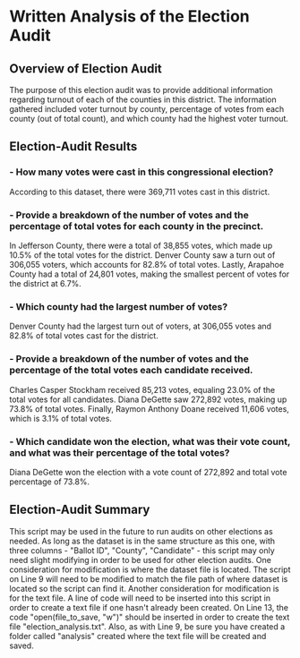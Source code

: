 # Written Analysis of the Election Audit

## Overview of Election Audit
The purpose of this election audit was to provide additional information regarding turnout of each of the counties in this district. The information gathered included voter turnout by county, percentage of votes from each county (out of total count), and which county had the highest voter turnout.

## Election-Audit Results
### - How many votes were cast in this congressional election?
According to this dataset, there were 369,711 votes cast in this district.

### - Provide a breakdown of the number of votes and the percentage of total votes for each county in the precinct.
In Jefferson County, there were a total of 38,855 votes, which made up 10.5% of the total votes for the district. Denver County saw a turn out of 306,055 voters, which accounts for 82.8% of total votes. Lastly, Arapahoe County had a total of 24,801 votes, making the smallest percent of votes for the district at 6.7%.


### - Which county had the largest number of votes?
Denver County had the largest turn out of voters, at 306,055 votes and 82.8% of total votes cast for the district. 

### - Provide a breakdown of the number of votes and the percentage of the total votes each candidate received.
Charles Casper Stockham received 85,213 votes, equaling 23.0% of the total votes for all candidates. Diana DeGette saw 272,892 votes, making up 73.8% of total votes. Finally, Raymon Anthony Doane received 11,606 votes, which is 3.1% of total votes. 

### - Which candidate won the election, what was their vote count, and what was their percentage of the total votes?
Diana DeGette won the election with a vote count of 272,892 and total vote percentage of 73.8%.

## Election-Audit Summary
This script may be used in the future to run audits on other elections as needed. As long as the dataset is in the same structure as this one, with three columns - "Ballot ID", "County", "Candidate" - this script may only need slight modifying in order to be used for other election audits. 
One consideration for modification is where the dataset file is located. The script on Line 9 will need to be modified to match the file path of where dataset is located so the script can find it. Another consideration for modification is for the text file. A line of code will need to be inserted into this script in order to create a text file if one hasn't already been created. On Line 13, the code "open(file_to_save, "w")" should be inserted in order to create the text file "election_analysis.txt". Also, as with Line 9, be sure you have created a folder called "analysis" created where the text file will be created and saved. 
